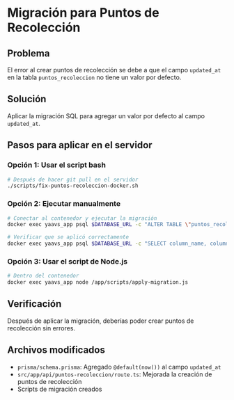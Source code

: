 # Migración para Puntos de Recolección

## Problema
El error al crear puntos de recolección se debe a que el campo `updated_at` en la tabla `puntos_recoleccion` no tiene un valor por defecto.

## Solución
Aplicar la migración SQL para agregar un valor por defecto al campo `updated_at`.

## Pasos para aplicar en el servidor

### Opción 1: Usar el script bash
```bash
# Después de hacer git pull en el servidor
./scripts/fix-puntos-recoleccion-docker.sh
```

### Opción 2: Ejecutar manualmente
```bash
# Conectar al contenedor y ejecutar la migración
docker exec yaavs_app psql $DATABASE_URL -c "ALTER TABLE \"puntos_recoleccion\" ALTER COLUMN \"updated_at\" SET DEFAULT NOW();"

# Verificar que se aplicó correctamente
docker exec yaavs_app psql $DATABASE_URL -c "SELECT column_name, column_default, is_nullable FROM information_schema.columns WHERE table_name = 'puntos_recoleccion' AND column_name = 'updated_at';"
```

### Opción 3: Usar el script de Node.js
```bash
# Dentro del contenedor
docker exec yaavs_app node /app/scripts/apply-migration.js
```

## Verificación
Después de aplicar la migración, deberías poder crear puntos de recolección sin errores.

## Archivos modificados
- `prisma/schema.prisma`: Agregado `@default(now())` al campo `updated_at`
- `src/app/api/puntos-recoleccion/route.ts`: Mejorada la creación de puntos de recolección
- Scripts de migración creados 